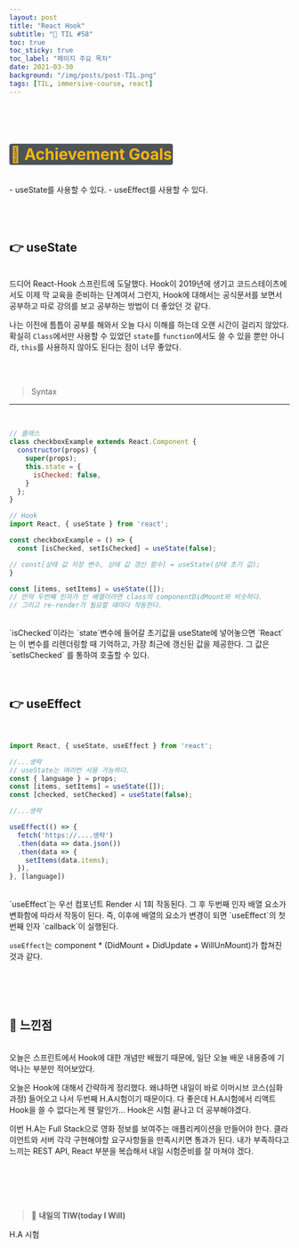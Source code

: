 ```yaml
---
layout: post
title: "React Hook"
subtitle: "📅 TIL #58"
toc: true
toc_sticky: true
toc_label: "페이지 주요 목차"
date: 2021-03-30
background: "/img/posts/post-TIL.png"
tags: [TIL, immersive-course, react]
---
```


<br/>
<br/>

# <span style ="background-color:#4e5357; color:#f2b810; border-radius:4px; padding:2px">🎯 Achievement Goals</span>

<br/>
- useState를 사용할 수 있다.
- useEffect를 사용할 수 있다.

<br/>

<br/>
<br/>
<br/>

## 👉 useState

<br/>
드디어 React-Hook 스프린트에 도달했다. Hook이 2019년에 생기고 코드스테이츠에서도 이제 막 교육을 준비하는 단계여서 그런지, Hook에 대해서는 공식문서를 보면서 공부하고 따로 강의를 보고 공부하는 방법이 더 좋았던 것 같다.

나는 이전에 틈틈이 공부를 해와서 오늘 다시 이해를 하는데 오랜 시간이 걸리지 않았다. 확실히 `Class`에서만 사용할 수 있었던 `state`를 `function`에서도 쓸 수 있을 뿐만 아니라, `this`를 사용하지 않아도 된다는 점이 너무 좋았다.

<br/>
<br/>

> Syntax
---

<br/>

```js
// 클래스
class checkboxExample extends React.Component {
  constructor(props) {
    super(props);
    this.state = {
      isChecked: false,
    }
  };
}

// Hook
import React, { useState } from 'react';

const checkboxExample = () => {
  const [isChecked, setIsChecked] = useState(false);

// const[상태 값 저장 변수, 상태 값 갱신 함수] = useState(상태 초기 값);
}

const [items, setItems] = useState([]);
// 만약 두번째 인자가 빈 배열이라면 class의 componentDidMount와 비슷하다.
// 그리고 re-render가 필요할 때마다 작동한다.
```

<br/>
`isChecked`이라는 `state`변수에 들어갈 초기값을 useState에 넣어놓으면 `React`는 이 변수를 리렌더링할 때 기억하고, 가장 최근에 갱신된 값을 제공한다. 그 값은 `setIsChecked` 를 통하여 호출할 수 있다. 

<br/>
<br/>
<br/>

## 👉 useEffect

<br/>

```js
import React, { useState, useEffect } from 'react';

//...생략
// useState는 여러번 사용 가능하다.
const { language } = props;
const [items, setItems] = useState([]);
const [checked, setChecked] = useState(false);

//...생략

useEffect(() => {
  fetch('https://....생략')
  .then(data => data.json())
  .then(data => {
    setItems(data.items);
  }),
}, [language])
```

<br/>
`useEffect`는 우선 컴포넌트 Render 시 1회 작동된다. 그 후 두번째 인자 배열 요소가 변화함에 따라서 작동이 된다. 즉, 이후에 배열의 요소가 변경이 되면 `useEffect`의 첫번째 인자 `callback`이 실행된다.

`useEffect`는 component * (DidMount + DidUpdate + WillUnMount)가 합쳐진 것과 같다.
<br/>
<br/>
<br/>
<br/>
<br/>

## 🙌 느낀점

<br/>
오늘은 스프린트에서 Hook에 대한 개념만 배웠기 때문에, 일단 오늘 배운 내용중에 기억나는 부분만 적어보았다. 

오늘은 Hook에 대해서 간략하게 정리했다. 왜냐하면 내일이 바로 이머시브 코스(심화과정) 들어오고 나서 두번째 H.A시험이기 때문이다. 다 좋은데 H.A시험에서 리액트 Hook을 쓸 수 없다는게 웬 말인가... Hook은 시험 끝나고 더 공부해야겠다.

이번 H.A는 Full Stack으로 영화 정보를 보여주는 애플리케이션을 만들어야 한다. 클라이언트와 서버 각각 구현해야할 요구사항들을 만족시키면 통과가 된다. 내가 부족하다고 느끼는 REST API, React 부분을 복습해서 내일 시험준비를 잘 마쳐야 겠다. 

<br/>
<br/>
<br/>
<br/>

> 👊 **내일의 TIW(today I Will)**

H.A 시험
